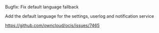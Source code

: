 Bugfix: Fix default language fallback

Add the default language for the settings, userlog and notification service

https://github.com/owncloud/ocis/issues/7465
